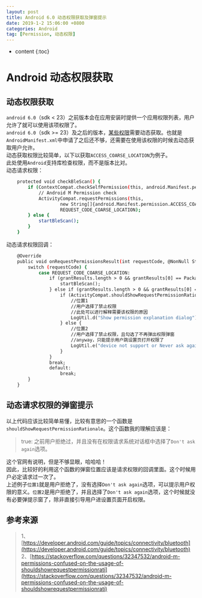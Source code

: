 ```yaml
---
layout: post
title: Android 6.0 动态权限获取及弹窗提示
date: 2019-1-2 15:06:00 +0800
categories: Android
tag: [Permission, 动态权限]
---
```

* content
{:toc}


# Android 动态权限获取

## 动态权限获取
`android 6.0`（sdk < 23）之前版本会在应用安装时提供一个应用权限列表，用户允许了就可以使用该项权限了。  
`android 6.0`（sdk >= 23）及之后的版本，[某些权限](https://developer.android.com/guide/topics/security/permissions.html#normal-dangerous)需要动态获取。也就是`AndroidManifest.xml`中申请了之后还不够，还需要在使用该权限的时候去动态获取用户允许。  
动态获取权限比较简单，以下以获取`ACCESS_COARSE_LOCATION`为例子。  
此处使用`Android`支持库检查权限，而不是版本比对。  
动态请求权限：
```bash
    protected void checkBleScan() {
        if (ContextCompat.checkSelfPermission(this, android.Manifest.permission.ACCESS_COARSE_LOCATION) != PackageManager.PERMISSION_GRANTED) {
            // Android M Permission check
            ActivityCompat.requestPermissions(this,
                    new String[]{android.Manifest.permission.ACCESS_COARSE_LOCATION},
                    REQUEST_CODE_COARSE_LOCATION);
        } else {
            startBleScan();
        }
    }
```
动态请求权限回调：
```bash
    @Override
    public void onRequestPermissionsResult(int requestCode, @NonNull String[] permissions, @NonNull int[] grantResults) {
        switch (requestCode) {
            case REQUEST_CODE_COARSE_LOCATION:
                if (grantResults.length > 0 && grantResults[0] == PackageManager.PERMISSION_GRANTED) {
                    startBleScan();
                } else if (grantResults.length > 0 && grantResults[0] == PackageManager.PERMISSION_DENIED) {
                    if (ActivityCompat.shouldShowRequestPermissionRationale(this, android.Manifest.permission.ACCESS_COARSE_LOCATION)) {
                        //位置1
                        //用户选择了禁止权限
                        //此处可以进行解释需要该权限的原因
                        LogUtil.d("Show permission explanation dialog");
                    } else {
                        //位置2
                        //用户选择了禁止权限，且勾选了不再弹出权限弹窗
                        //anyway，只能提示用户跳设置页打开权限了
                        LogUtil.e("device not support or Never ask again selected");
                    }
                }
                break;
                default:
                    break;
        }
    }
```
## 动态请求权限的弹窗提示
以上代码应该比较简单易懂，比较有意思的一个函数是`shouldShowRequestPermissionRationale`。这个函数我的理解应该是：
> true: 之前用户拒绝过，并且没有在权限请求系统对话框中选择了` Don't ask again `选项。

这个官网有说明，但是不够显眼，哈哈哈！  
因此，比较好的利用这个函数的弹窗位置应该是请求权限的回调里面。这个时候用户必定请求过一次了。  
上述例子`位置1`就是用户拒绝了，没有选择` Don't ask again `选项，可以提示用户权限的意义。`位置2`是用户拒绝了，并且选择了` Don't ask again `选项，这个时候就没有必要弹提示窗了，除非直接引导用户进设置页面开启权限。
## 参考来源
>1、[https://developer.android.com/guide/topics/connectivity/bluetooth](https://developer.android.com/guide/topics/connectivity/bluetooth)  
>2、[https://stackoverflow.com/questions/32347532/android-m-permissions-confused-on-the-usage-of-shouldshowrequestpermissionrati](https://stackoverflow.com/questions/32347532/android-m-permissions-confused-on-the-usage-of-shouldshowrequestpermissionrati)
